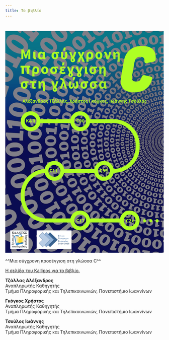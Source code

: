 ```yaml
---
title: Το βιβλίο 
---
```

# 

![frontcover.png](src/images/frontcover.png)


^^Μια σύγχρονη προσέγγιση στη γλώσσα C^^


<a href="https://repository.kallipos.gr/handle/11419/11683" target="_blank">Η σελίδα του Kallipos για το βιβλίο.</a>

__Τζάλλας Αλέξανδρος__  
Αναπληρωτής Καθηγητής  
Τμήμα Πληροφορικής και Τηλεπικοινωνιών, Πανεπιστήμιο Ιωαννίνων  


__Γκόγκος Χρήστος__  
Αναπληρωτής Καθηγητής  
Τμήμα Πληροφορικής και Τηλεπικοινωνιών, Πανεπιστήμιο Ιωαννίνων    
  
  
__Τσούλος Ιωάννης__  
Αναπληρωτής Καθηγητής  
Τμήμα Πληροφορικής και Τηλεπικοινωνιών, Πανεπιστήμιο Ιωαννίνων